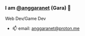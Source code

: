 ### I am  [@anggaranet](https://x.com/anggaranet) (Gara) 👋

Web Dev/Game Dev
- 📫 email: anggaranet@proton.me
